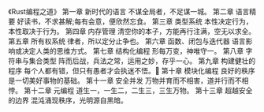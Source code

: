  《Rust编程之道》
第一章
新时代的语言    不谋全局者，不足谋一城。
第二章
语言精要   好读书，不求甚解;每有会意，便欣然忘食。 
第三章
类型系统    本性决定行为，本性取决于行为。
第四章
内存管理    清空你的本子，方能再行注满，空无以求全。
第五章
所有权系统    律者，所以定分止争也。
第六章
函数、闭包与迭代器    语言影响或决定人类的思维方式。
第七章
结构化编程    形每万变，神唯守一。
第八章
字符串与集合类型    阵而后战，兵法之常，运用之妙，存乎一心。
第九章
构建健壮的程序    每个人都有错，但只有愚者才会执迷不悟。
第十章
模块化编程    良好的秩序是一切美好事物的基础。
第十一章
安全并发    万物并育而不相害，道并行而不相悖。
第十二章
元编程    道生一，一生二，二生三，三生万物。
第十三章
超越安全的边界    混沌涌现秩序，光明源自黑暗。

